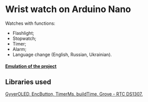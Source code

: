 # Wrist watch on Arduino Nano #
Watches with functions:
- Flashlight;
- Stopwatch;
- Timer;
- Alarm;
- Language change (English, Russian, Ukrainian).
#### <a href="https://wokwi.com/projects/369043834902791169">Emulation of the project</a>
## Libraries used
<a href="https://github.com/GyverLibs/GyverOLED">GyverOLED, </a>
<a href="https://github.com/GyverLibs/EncButton">EncButton, </a>
<a href="https://github.com/GyverLibs/TimerMs">TimerMs, </a>
<a href="https://github.com/GyverLibs/buildTime">buildTime, </a>
<a href="https://github.com/Seeed-Studio/RTC_DS1307">Grove - RTC DS1307.</a>
